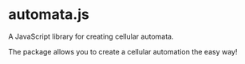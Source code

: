 # automata.js
A JavaScript library for creating cellular automata.

The package allows you to create a cellular automation the easy way! 